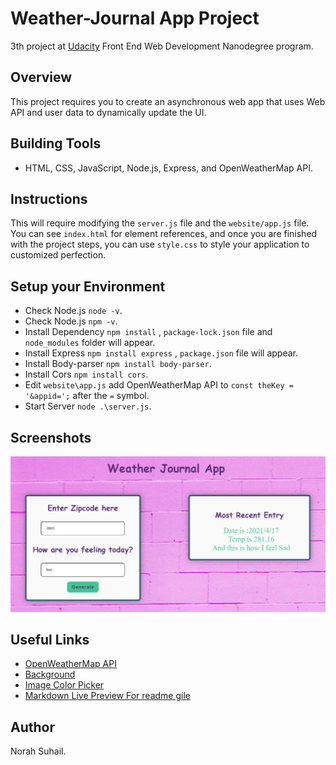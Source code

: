 # Weather-Journal App Project
3th project at [Udacity](https://www.udacity.com/course/front-end-web-developer-nanodegree--nd0011) Front End Web Development Nanodegree program.

## Overview
This project requires you to create an asynchronous web app that uses Web API and user data to dynamically update the UI. 

## Building Tools
* HTML, CSS, JavaScript, Node.js, Express, and OpenWeatherMap API.

## Instructions
This will require modifying the `server.js` file and the `website/app.js` file. You can see `index.html` for element references, and once you are finished with the project steps, you can use `style.css` to style your application to customized perfection.

## Setup your Environment
* Check Node.js `node -v`.
* Check Node.js `npm -v`.
* Install Dependency `npm install` , `package-lock.json` file  and `node_modules` folder will appear.
* Install Express `npm install express` , `package.json` file will appear.
* Install Body-parser `npm install body-parser`.
* Install Cors `npm install cors`.
* Edit `website\app.js` add OpenWeatherMap API to `const theKey = '&appid=';` after the `=` symbol.
* Start Server `node .\server.js`.

## Screenshots
![Home Page](screenshot.PNG)

## Useful Links
* [OpenWeatherMap API](https://openweathermap.org/api)
* [Background](https://unsplash.com/)
* [Image Color Picker](https://imagecolorpicker.com/en)
* [Markdown Live Preview For readme gile](https://markdownlivepreview.com/)

## Author
Norah Suhail.

